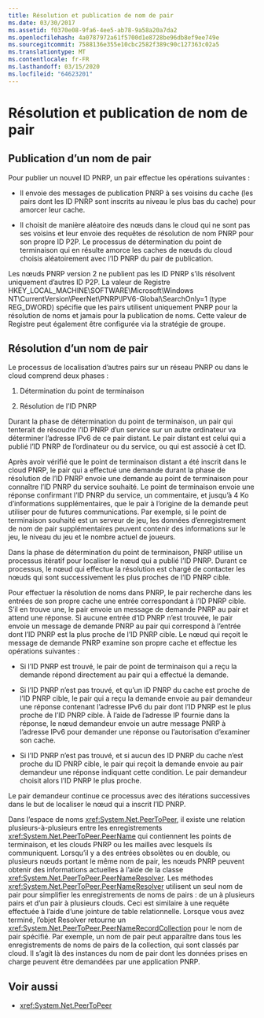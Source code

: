 ```yaml
---
title: Résolution et publication de nom de pair
ms.date: 03/30/2017
ms.assetid: f0370e08-9fa6-4ee5-ab78-9a58a20a7da2
ms.openlocfilehash: 4a0787972a61f5700d1e8728be96db8ef9ee749e
ms.sourcegitcommit: 7588136e355e10cbc2582f389c90c127363c02a5
ms.translationtype: MT
ms.contentlocale: fr-FR
ms.lasthandoff: 03/15/2020
ms.locfileid: "64623201"
---
```

# <a name="peer-name-publication-and-resolution"></a>Résolution et publication de nom de pair

## <a name="publishing-a-peer-name"></a>Publication d’un nom de pair  

 Pour publier un nouvel ID PNRP, un pair effectue les opérations suivantes :  
  
- Il envoie des messages de publication PNRP à ses voisins du cache (les pairs dont les ID PNRP sont inscrits au niveau le plus bas du cache) pour amorcer leur cache.  
  
- Il choisit de manière aléatoire des nœuds dans le cloud qui ne sont pas ses voisins et leur envoie des requêtes de résolution de nom PNRP pour son propre ID P2P. Le processus de détermination du point de terminaison qui en résulte amorce les caches de nœuds du cloud choisis aléatoirement avec l’ID PNRP du pair de publication.  
  
Les nœuds PNRP version 2 ne publient pas les ID PNRP s’ils résolvent uniquement d’autres ID P2P. La valeur de Registre HKEY_LOCAL_MACHINE\SOFTWARE\Microsoft\Windows NT\CurrentVersion\PeerNet\PNRP\IPV6-Global\SearchOnly=1 (type REG_DWORD) spécifie que les pairs utilisent uniquement PNRP pour la résolution de noms et jamais pour la publication de noms. Cette valeur de Registre peut également être configurée via la stratégie de groupe.  
  
## <a name="resolving-a-peer-name"></a>Résolution d’un nom de pair

 Le processus de localisation d’autres pairs sur un réseau PNRP ou dans le cloud comprend deux phases :  
  
1. Détermination du point de terminaison  
  
2. Résolution de l’ID PNRP  
  
 Durant la phase de détermination du point de terminaison, un pair qui tenterait de résoudre l’ID PNRP d’un service sur un autre ordinateur va déterminer l’adresse IPv6 de ce pair distant.  Le pair distant est celui qui a publié l’ID PNRP de l’ordinateur ou du service, ou qui est associé à cet ID.  
  
 Après avoir vérifié que le point de terminaison distant a été inscrit dans le cloud PNRP, le pair qui a effectué une demande durant la phase de résolution de l’ID PNRP envoie une demande au point de terminaison pour connaître l’ID PNRP du service souhaité. Le point de terminaison envoie une réponse confirmant l’ID PNRP du service, un commentaire, et jusqu’à 4 Ko d’informations supplémentaires, que le pair à l’origine de la demande peut utiliser pour de futures communications. Par exemple, si le point de terminaison souhaité est un serveur de jeu, les données d’enregistrement de nom de pair supplémentaires peuvent contenir des informations sur le jeu, le niveau du jeu et le nombre actuel de joueurs.  
  
 Dans la phase de détermination du point de terminaison, PNRP utilise un processus itératif pour localiser le nœud qui a publié l’ID PNRP. Durant ce processus, le nœud qui effectue la résolution est chargé de contacter les nœuds qui sont successivement les plus proches de l’ID PNRP cible.  
  
 Pour effectuer la résolution de noms dans PNRP, le pair recherche dans les entrées de son propre cache une entrée correspondant à l’ID PNRP cible. S’il en trouve une, le pair envoie un message de demande PNRP au pair et attend une réponse. Si aucune entrée d’ID PNRP n’est trouvée, le pair envoie un message de demande PNRP au pair qui correspond à l’entrée dont l’ID PNRP est la plus proche de l’ID PNRP cible. Le nœud qui reçoit le message de demande PNRP examine son propre cache et effectue les opérations suivantes :  
  
- Si l’ID PNRP est trouvé, le pair de point de terminaison qui a reçu la demande répond directement au pair qui a effectué la demande.  
  
- Si l’ID PNRP n’est pas trouvé, et qu’un ID PNRP du cache est proche de l’ID PNRP cible, le pair qui a reçu la demande envoie au pair demandeur une réponse contenant l’adresse IPv6 du pair dont l’ID PNRP est le plus proche de l’ID PNRP cible. À l’aide de l’adresse IP fournie dans la réponse, le nœud demandeur envoie un autre message PNRP à l’adresse IPv6 pour demander une réponse ou l’autorisation d’examiner son cache.  
  
- Si l’ID PNRP n’est pas trouvé, et si aucun des ID PNRP du cache n’est proche du ID PNRP cible, le pair qui reçoit la demande envoie au pair demandeur une réponse indiquant cette condition. Le pair demandeur choisit alors l’ID PNRP le plus proche.  
  
Le pair demandeur continue ce processus avec des itérations successives dans le but de localiser le nœud qui a inscrit l’ID PNRP.  
  
 Dans l’espace de noms <xref:System.Net.PeerToPeer>, il existe une relation plusieurs-à-plusieurs entre les enregistrements <xref:System.Net.PeerToPeer.PeerName> qui contiennent les points de terminaison, et les clouds PNRP ou les mailles avec lesquels ils communiquent. Lorsqu’il y a des entrées obsolètes ou en double, ou plusieurs nœuds portant le même nom de pair, les nœuds PNRP peuvent obtenir des informations actuelles à l’aide de la classe <xref:System.Net.PeerToPeer.PeerNameResolver>. Les méthodes <xref:System.Net.PeerToPeer.PeerNameResolver> utilisent un seul nom de pair pour simplifier les enregistrements de noms de pairs : de un à plusieurs pairs et d’un pair à plusieurs clouds. Ceci est similaire à une requête effectuée à l’aide d’une jointure de table relationnelle. Lorsque vous avez terminé, l’objet Resolver retourne un <xref:System.Net.PeerToPeer.PeerNameRecordCollection> pour le nom de pair spécifié.  Par exemple, un nom de pair peut apparaître dans tous les enregistrements de noms de pairs de la collection, qui sont classés par cloud. Il s’agit là des instances du nom de pair dont les données prises en charge peuvent être demandées par une application PNRP.  
  
## <a name="see-also"></a>Voir aussi

- <xref:System.Net.PeerToPeer>
